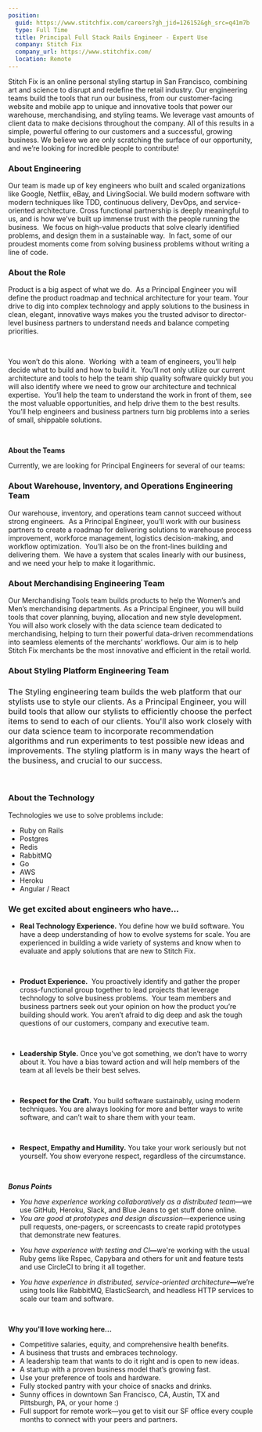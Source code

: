 ```yaml
---
position:
  guid: https://www.stitchfix.com/careers?gh_jid=126152&gh_src=q41m7b
  type: Full Time
  title: Principal Full Stack Rails Engineer - Expert Use
  company: Stitch Fix
  company_url: https://www.stitchfix.com/
  location: Remote
---
```


<p><span style="font-weight: 400;">Stitch Fix is an online personal styling startup in San Francisco, combining art and science to disrupt and redefine the retail industry. Our engineering teams build the tools that run our business, from our customer-facing website and mobile app to unique and innovative tools that power our warehouse, merchandising, and styling teams. </span><span style="font-weight: 400;">We leverage vast amounts of client data to make decisions throughout the company. All of this results in a simple, powerful offering to our customers and a successful, growing business. We believe we are only scratching the surface of our opportunity, and we’re looking for incredible people to contribute!</span></p>
<h3><strong>About Engineering </strong></h3>
<p><span style="font-weight: 400;">Our team is made up of key engineers who built and scaled organizations like Google, Netflix, eBay, and LivingSocial. We build modern software with modern techniques like TDD, continuous delivery, DevOps, and service-oriented architecture. Cross functional partnership is deeply meaningful to us, and is how we’ve built up immense trust with the people running the business. &nbsp;We focus on high-value products that solve clearly identified problems, and design them in a sustainable way. &nbsp;In fact, some of our proudest moments come from solving business problems without writing a line of code.</span></p>
<h3><strong>About the Role </strong></h3>
<p><span style="font-weight: 400;">Product is a big aspect of what we do.</span> <span style="font-weight: 400;">&nbsp;As a Principal Engineer you will define the product roadmap and technical architecture for your team. Your drive to dig into complex technology and apply solutions to the business in clean, elegant, innovative ways makes you the trusted advisor to director-level business partners to understand needs and balance competing priorities. </span></p>
<p>&nbsp;</p>
<p><span style="font-weight: 400;">You won’t do this alone. &nbsp;Working &nbsp;with a team of engineers, you’ll help decide what to build and how to build it. &nbsp;You’ll not only utilize our current architecture and tools to help the team ship quality software quickly but you will also identify where we need to grow our architecture and technical expertise. &nbsp;You’ll help the team to understand the work in front of them, see the most valuable opportunities, and help drive them to the best results. You’ll help engineers and business partners turn big problems into a series of small, shippable solutions.</span></p>
<p>&nbsp;</p>
<p><strong>About the Teams </strong></p>
<p><span style="font-weight: 400;">Currently, we are looking for Principal Engineers for several of our teams:</span></p>
<h3><strong>About Warehouse, Inventory, and Operations Engineering Team</strong></h3>
<p><span style="font-weight: 400;">Our warehouse, inventory, and operations team cannot succeed without strong engineers. &nbsp;As a Principal Engineer, you’ll work with our business partners to create a roadmap for delivering solutions to warehouse process improvement, workforce management, logistics decision-making, and workflow optimization. &nbsp;You’ll also be on the front-lines building and delivering them. &nbsp;We have a system that scales linearly with our business, and we need your help to make it logarithmic.</span></p>
<h3><strong>About Merchandising Engineering Team</strong></h3>
<p><span style="font-weight: 400;">Our Merchandising Tools team builds products to help the Women’s and Men’s merchandising departments. As a Principal Engineer, you will build tools that cover planning, buying, allocation and new style development. You will also work closely with the data science team dedicated to merchandising, helping to turn their powerful data-driven recommendations into seamless elements of the merchants’ workflows. Our aim is to help Stitch Fix merchants be the most innovative and efficient in the retail world.</span></p>
<h3><strong>About Styling Platform Engineering Team</strong></h3>
<h3><span style="font-weight: 400;">The Styling engineering team builds the web platform that our stylists use to style our clients. As a Principal Engineer, you will build tools that allow our stylists to efficiently choose the perfect items to send to each of our clients. You'll also work closely with our data science team to incorporate recommendation algorithms and run experiments to test possible new ideas and improvements. The styling platform is in many ways the heart of the business, and crucial to our success.</span></h3>
<p>&nbsp;</p>
<h3><strong>About the Technology</strong></h3>
<p><span style="font-weight: 400;">Technologies we use to solve problems include:</span></p>
<ul>
<li style="font-weight: 400;"><span style="font-weight: 400;">Ruby on Rails</span></li>
<li style="font-weight: 400;"><span style="font-weight: 400;">Postgres</span></li>
<li style="font-weight: 400;"><span style="font-weight: 400;">Redis</span></li>
<li style="font-weight: 400;"><span style="font-weight: 400;">RabbitMQ </span></li>
<li style="font-weight: 400;"><span style="font-weight: 400;">Go</span></li>
<li style="font-weight: 400;"><span style="font-weight: 400;">AWS </span></li>
<li style="font-weight: 400;"><span style="font-weight: 400;">Heroku</span></li>
<li style="font-weight: 400;"><span style="font-weight: 400;">Angular / React</span></li>
</ul>
<h3><strong>We get excited about engineers who have...</strong></h3>
<ul>
<li style="font-weight: 400;"><strong>Real Technology Experience.</strong><span style="font-weight: 400;"> You </span><span style="font-weight: 400;">define how we build software. You have a deep understanding of how to evolve systems for scale. You are experienced in building a wide variety of systems and know when to evaluate and apply solutions that are new to Stitch Fix.</span></li>
</ul>
<p>&nbsp;</p>
<ul>
<li style="font-weight: 400;"><strong>Product Experience.</strong><span style="font-weight: 400;"> &nbsp;You proactively identify and gather the proper cross-functional group together to lead projects that leverage technology to solve business problems. </span><span style="font-weight: 400;">&nbsp;</span><span style="font-weight: 400;">Your team members and business partners seek out your opinion on how the product you’re building should work. You aren’t afraid to dig deep and ask the tough questions of our customers, company and executive team. </span></li>
</ul>
<p>&nbsp;</p>
<ul>
<li style="font-weight: 400;"><strong>Leadership Style.</strong><span style="font-weight: 400;"> Once you’ve got something, we don’t have to worry about it. You have a bias toward action and will help members of the team at all levels be their best selves. </span></li>
</ul>
<p>&nbsp;</p>
<ul>
<li style="font-weight: 400;"><strong>Respect for the Craft.</strong><span style="font-weight: 400;"> You build software sustainably, using modern techniques. You are always looking for more and better ways to write software, and can’t wait to share them with your team.</span></li>
</ul>
<p>&nbsp;</p>
<ul>
<li style="font-weight: 400;"><strong>Respect, Empathy and Humility.</strong><span style="font-weight: 400;"> You take your work seriously but not yourself. You show everyone respect, regardless of the circumstance. </span></li>
</ul>
<p>&nbsp;</p>
<p><strong><em>Bonus Points</em></strong></p>
<ul>
<li style="font-weight: 400;"><em><span style="font-weight: 400;">You have experience working collaboratively as a distributed team—</span></em><span style="font-weight: 400;">we use GitHub, Heroku, Slack, and Blue Jeans to get stuff done online. </span></li>
<li style="font-weight: 400;"><em><span style="font-weight: 400;">You are good at prototypes and design discussion—</span></em><span style="font-weight: 400;">experience using pull requests, one-pagers, or screencasts to create rapid prototypes that demonstrate new features.</span></li>
</ul>
<ul>
<li style="font-weight: 400;"><em><span style="font-weight: 400;">You have experience with testing and CI</span></em><strong><em>—</em></strong><span style="font-weight: 400;">we're working with the usual Ruby gems like Rspec, Capybara and others for unit and feature tests and use CircleCI to bring it all together.</span></li>
</ul>
<ul>
<li style="font-weight: 400;"><em><span style="font-weight: 400;">You have experience in distributed, service-oriented architecture</span></em><strong><em>—</em></strong><span style="font-weight: 400;">we’re using tools like RabbitMQ, ElasticSearch, and headless HTTP services to scale our team and software. </span></li>
</ul>
<p>&nbsp;</p>
<p><strong>Why you'll love working here...</strong></p>
<ul>
<li style="font-weight: 400;"><span style="font-weight: 400;">Competitive salaries, equity, and comprehensive health benefits.</span></li>
<li style="font-weight: 400;"><span style="font-weight: 400;">A business that trusts and embraces technology.</span></li>
<li style="font-weight: 400;"><span style="font-weight: 400;">A leadership team that wants to do it right and is open to new ideas.</span></li>
<li style="font-weight: 400;"><span style="font-weight: 400;">A startup with a proven business model that’s growing fast.</span></li>
<li style="font-weight: 400;"><span style="font-weight: 400;">Use your preference of tools and hardware.</span></li>
<li style="font-weight: 400;"><span style="font-weight: 400;">Fully stocked pantry with your choice of snacks and drinks.</span></li>
<li style="font-weight: 400;"><span style="font-weight: 400;">Sunny offices in downtown San Francisco, CA, Austin, TX and Pittsburgh, PA, or your home :)</span></li>
<li style="font-weight: 400;"><span style="font-weight: 400;">Full support for remote work—you get to visit our SF office every couple months to connect with your peers and partners.</span></li>
</ul>
